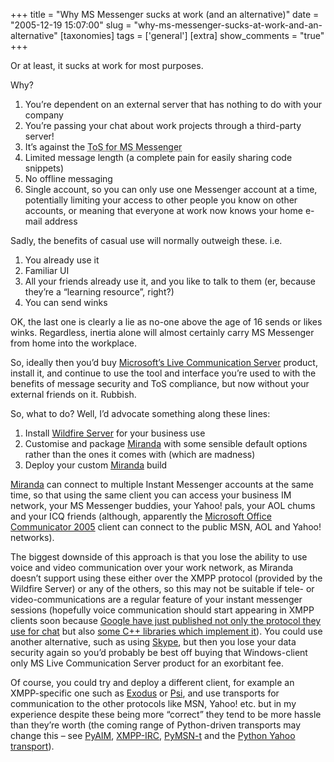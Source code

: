 +++
title = "Why MS Messenger sucks at work (and an alternative)"
date = "2005-12-19 15:07:00"
slug = "why-ms-messenger-sucks-at-work-and-an-alternative"
[taxonomies]
tags = ['general']
[extra]
show_comments = "true"
+++

Or at least, it sucks at work for most purposes.

Why?

1. You’re dependent on an external server that has nothing to do with your company
2. You’re passing your chat about work projects through a third-party server!
3. It’s against the <acronym title="Terms of Service">ToS for MS Messenger</acronym>
4. Limited message length (a complete pain for easily sharing code snippets)
5. No offline messaging
6. Single account, so you can only use one Messenger account at a time, potentially limiting your access to other people you know on other accounts, or meaning that everyone at work now knows your home e-mail address

Sadly, the benefits of casual use will normally outweigh these. i.e.

1. You already use it
2. Familiar UI
3. All your friends already use it, and you like to talk to them (er, because they’re a “learning resource”, right?)
4. You can send winks

OK, the last one is clearly a lie as no-one above the age of 16 sends or likes winks. Regardless, inertia alone will almost certainly carry MS Messenger from home into the workplace.

So, ideally then you’d buy [Microsoft’s Live Communication Server](http://office.microsoft.com/en-gb/FX010908711033.aspx) product, install it, and continue to use the tool and interface you’re used to with the benefits of message security and ToS compliance, but now without your external friends on it. Rubbish.

So, what to do? Well, I’d advocate something along these lines:

1. Install [Wildfire Server](http://www.jivesoftware.com/products/wildfire/) for your business use
2. Customise and package [Miranda](http://miranda-im.org/) with some sensible default options rather than the ones it comes with (which are madness)
3. Deploy your custom [Miranda](http://miranda-im.org/) build

[Miranda](http://miranda-im.org/) can connect to multiple Instant Messenger accounts at the same time, so that using the same client you can access your business IM network, your MS Messenger buddies, your Yahoo! pals, your AOL chums and your ICQ friends (although, apparently the [Microsoft Office Communicator 2005](http://www.microsoft.com/office/livecomm/prodinfo/publicim.mspx) client can connect to the public MSN, AOL and Yahoo! networks).

The biggest downside of this approach is that you lose the ability to use voice and video communication over your work network, as Miranda doesn’t support using these either over the XMPP protocol (provided by the Wildfire Server) or any of the others, so this may not be suitable if tele- or video-communications are a regular feature of your instant messenger sessions (hopefully voice communication should start appearing in XMPP clients soon because [Google have just published not only the protocol they use for chat](http://www.jabber.org/jeps/jep-0166.html) but also [some C++ libraries which implement it](http://code.google.com/apis/talk/index.html)). You could use another alternative, such as using [Skype](http://www.skype.com/), but then you lose your data security again so you’d probably be best off buying that Windows-client only MS Live Communication Server product for an exorbitant fee.

Of course, you could try and deploy a different client, for example an XMPP-specific one such as [Exodus](http://exodus.jabberstudio.org/) or [Psi](http://psi-im.org/), and use transports for communication to the other protocols like MSN, Yahoo! etc. but in my experience despite these being more “correct” they tend to be more hassle than they’re worth (the coming range of Python-driven transports may change this – see [PyAIM](http://pyaim-t.blathersource.org/index.php), [XMPP-IRC](http://xmpppy.sourceforge.net/irc/index.html), [PyMSN-t](http://msn-transport.jabberstudio.org/) and the [Python Yahoo transport](http://cvs.sourceforge.net/viewcvs.py/xmpppy/xmpppy/yahoo-transport/)).
